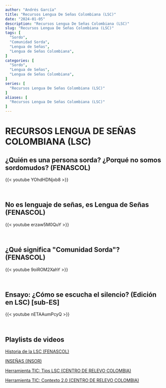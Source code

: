 ```yaml
---
author: "Andrés García"
title: "Recursos Lengua De Señas Colombiana (LSC)"
date: "2024-01-05"
description: "Recursos Lengua De Señas Colombiana (LSC)"
slug: "Recursos Lengua De Señas Colombiana (LSC)"
tags: [
  "Sordo",
  "Comunidad Sorda",
  "Lengua de Señas",
  "Lengua de Señas Colombiana",
]
categories: [
  "Sordo",
  "Lengua de Señas",
  "Lengua de Señas Colombiana",
]
series: [
  "Recursos Lengua De Señas Colombiana (LSC)"
]
aliases: [
  "Recursos Lengua De Señas Colombiana (LSC)"
]
---
```



# RECURSOS LENGUA DE SEÑAS COLOMBIANA (LSC)

## ¿Quién es una persona sorda? ¿Porqué no somos sordomudos? (FENASCOL)

{{< youtube YOhdHDNjxb8 >}}

<br>

## No es lenguaje de señas, es Lengua de Señas (FENASCOL)

{{< youtube erzaw5M0QuY >}}

<br>

## ¿Qué significa "Comunidad Sorda"? (FENASCOL)

{{< youtube 9oiROM2XahY >}}

<br>

## Ensayo: ¿Cómo se escucha el silencio? (Edición en LSC) [sub-ES]

{{< youtube nETAAumPcyQ >}}

<br>

## Playlists de videos

[Historia de la LSC (FENASCOL)](https://www.youtube.com/playlist?list=PLKw3VoW4MxvovzME2Nme5k2wXOYCj7xTc)

[INSEÑAS (INSOR)](https://www.youtube.com/playlist?list=PLR4WOTP073vYRa3Xkp1_csVWTetOQu4Hx)

[Herramienta TIC: Tips LSC (CENTRO DE RELEVO COLOMBIA)](https://www.youtube.com/playlist?list=PLEBGYPnzsPeS6AFYSiUwSJQKuaFZicGYU)

[Herramienta TIC: Contexto 2.0 (CENTRO DE RELEVO COLOMBIA)](https://www.youtube.com/playlist?list=PLEBGYPnzsPeRc1ImLJ0cdrmkJk2SSFjvz)

